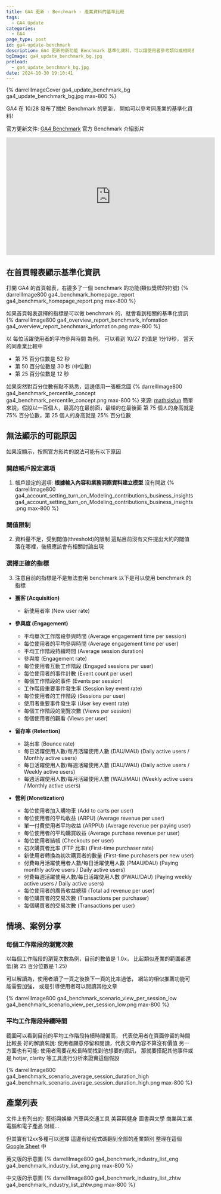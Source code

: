 ```yaml
---
title: GA4 更新 - Benchmark - 產業資料的基準比較
tags:
  - GA4 Update
categories:
  - GA4
page_type: post
id: ga4-update-benchmark
description: GA4 更新的新功能 Benchmark 基準化資料，可以讓使用者參考類似或相同產業的數值大概落在哪個範圍，並檢視自己的表現是否有接近整體表現
bgImage: ga4_update_benchmark_bg.jpg
preload:
  - ga4_update_benchmark_bg.jpg
date: 2024-10-30 19:10:41
---
```


{% darrellImageCover ga4_update_benchmark_bg ga4_update_benchmark_bg.jpg max-800 %}

GA4 在 10/28 發布了關於 Benchmark 的更新，
開始可以參考同產業的基準化資料!

官方更新文件: [GA4 Benchmark](https://support.google.com/analytics/answer/9164320?hl=en&sjid=767752738139809286-AP#102824)
官方 Benchmark 介紹影片

<iframe width="560" height="315" src="https://www.youtube.com/embed/BFl6aIcz8Pg?si=OoCOz3meEEC4OrTT" title="YouTube video player" frameborder="0" allow="accelerometer; autoplay; clipboard-write; encrypted-media; gyroscope; picture-in-picture; web-share" referrerpolicy="strict-origin-when-cross-origin" allowfullscreen></iframe>

## 在首頁報表顯示基準化資訊

打開 GA4 的首頁報表，右邊多了一個 benchmark 的功能(類似獎牌的符號)
{% darrellImage800 ga4_benchmark_homepage_report ga4_benchmark_homepage_report.png max-800 %}

如果首頁報表選擇的指標是可以做 benchmark 的，就會看到相關的基準化資訊
{% darrellImage800 ga4_overview_report_benchmark_infomation ga4_overview_report_benchmark_infomation.png max-800 %}

以 每位活躍使用者的平均參與時間 為例，
可以看到 10/27 的值是 1分19秒，
當天的同產業比較中
- 第 75 百分位數是 52 秒
- 第 50 百分位數是 30 秒 (中位數)
- 第 25 百分位數是 12 秒

如果突然對百分位數有點不熟悉，這邊借用一張概念圖
{% darrellImage800 ga4_benchmark_percentile_concept ga4_benchmark_percentile_concept.png max-800 %}
來源: [mathsisfun](https://www.mathsisfun.com/data/percentiles.html)
簡單來說，假設以一百個人，最高的在最前面，最矮的在最後面
第 75 個人的身高就是 75% 百分位數，第 25 個人的身高就是 25% 百分位數

## 無法顯示的可能原因

如果沒顯示，按照官方影片的說法可能有以下原因

### 開啟帳戶設定選項
1. 帳戶設定的選項: **根據輸入內容和業務洞察資料建立模型** 沒有開啟
{% darrellImage800 ga4_account_setting_turn_on_Modeling_contributions_business_insights ga4_account_setting_turn_on_Modeling_contributions_business_insights.png max-800 %}

### 閾值限制
2. 資料量不足，受到閾值(threshold)的限制
這點目前沒有文件提出大約的閾值落在哪裡，後續應該會有相關討論出現

### 選擇正確的指標
3. 注意目前的指標是不是無法套用 benchmark
以下是可以使用 benchmark 的指標

- **獲客 (Acquisition)**
  - 新使用者率 (New user rate)

- **參與度 (Engagement)**
  - 平均單次工作階段參與時間 (Average engagement time per session)
  - 每位使用者的平均參與時間 (Average engagement time per user)
  - 平均工作階段持續時間 (Average session duration)
  - 參與度 (Engagement rate)
  - 每位使用者互動工作階段 (Engaged sessions per user)
  - 每位使用者的事件計數 (Event count per user)
  - 每個工作階段的事件 (Events per session)
  - 工作階段重要事件發生率 (Session key event rate)
  - 每位使用者的工作階段 (Sessions per user)
  - 使用者重要事件發生率 (User key event rate)
  - 每個工作階段的瀏覽次數 (Views per session)
  - 每個使用者的觀看 (Views per user)

- **留存率 (Retention)**
  - 跳出率 (Bounce rate)
  - 每日活躍使用人數/每月活躍使用人數 (DAU/MAU) (Daily active users / Monthly active users)
  - 每日活躍使用人數/每週活躍使用人數 (DAU/WAU) (Daily active users / Weekly active users)
  - 每週活躍使用人數/每月活躍使用人數 (WAU/MAU) (Weekly active users / Monthly active users)

- **營利 (Monetization)**
  - 每位使用者加入購物車 (Add to carts per user)
  - 每位使用者的平均收益 (ARPU) (Average revenue per user)
  - 單一付費使用者平均收益 (ARPPU) (Average revenue per paying user)
  - 每位使用者的平均購買收益 (Average purchase revenue per user)
  - 每位使用者結帳 (Checkouts per user)
  - 初次購買者比率 (FTP 比率) (First-time purchaser rate)
  - 新使用者轉換為初次購買者的數量 (First-time purchasers per new user)
  - 付費每月活躍使用者人數/每日活躍使用人數 (PMAU/DAU) (Paying monthly active users / Daily active users)
  - 付費每週活躍使用人數/每日活躍使用人數 (PWAU/DAU) (Paying weekly active users / Daily active users)
  - 每位使用者的廣告收益總額 (Total ad revenue per user)
  - 每位購買者的交易次數 (Transactions per purchaser)
  - 每個購買者的交易次數 (Transactions per user)

## 情境、案例分享

### 每個工作階段的瀏覽次數

以每個工作階段的瀏覽次數為例，目前的數值是 1.0x，
比起類似產業的範圍都還低(第 25 百分位數是 1.25)

可以解讀為，使用者讀了一頁之後換下一頁的比率過低，
網站的相似推薦功能可能需要加強，
或是引導使用者可以閱讀其他文章

{% darrellImage800 ga4_benchmark_scenario_view_per_session_low ga4_benchmark_scenario_view_per_session_low.png max-800 %}

### 平均工作階段持續時間 

截圖可以看到目前的平均工作階段持續時間偏高，
代表使用者在頁面停留的時間比較長
好的解讀來說: 使用者願意停留和閱讀，代表文章內容不算沒有價值
另一方面也有可能: 使用者需要花較長時間找到他想要的資訊，
那就要搭配其他事件或是 hotjar, clarity 等工具進行分析來證實這個假設

{% darrellImage800 ga4_benchmark_scenario_average_session_duration_high ga4_benchmark_scenario_average_session_duration_high.png max-800 %} 

## 產業列表

文件上有列出的:
藝術與娛樂
汽車與交通工具
美容與健身
圖書與文學
商業與工業
電腦和電子產品
財經...

但其實有12xx多種可以選擇
這邊有從程式碼翻到全部的產業類別
整理在這個 [Google Sheet](https://docs.google.com/spreadsheets/d/19BYRjiz44r8EXWjS9ikQ7EHw6kRAlZLAL8fei6J08NM/edit?usp=sharing) 中

英文版的示意圖
{% darrellImage800 ga4_benchmark_industry_list_eng ga4_benchmark_industry_list_eng.png max-800 %}

中文版的示意圖
{% darrellImage800 ga4_benchmark_industry_list_zhtw ga4_benchmark_industry_list_zhtw.png max-800 %}
